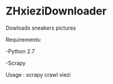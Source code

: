 # ZHxieziDownloader

Dowloads sneakers pictures

Requirements:

-Python 2.7

-Scrapy

Usage : scrapy crawl xiezi
